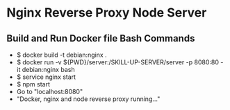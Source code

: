 # Nginx Reverse Proxy Node Server

## Build and Run Docker file Bash Commands

- $ docker build -t debian:nginx .
- $ docker run -v ${PWD}/server:/SKILL-UP-SERVER/server -p 8080:80 -it debian:nginx bash
- $ service nginx start
- $ npm start
- Go to "localhost:8080"
- "Docker, nginx and node reverse proxy running..."
